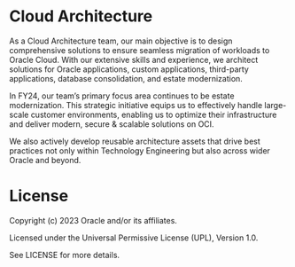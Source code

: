 # Cloud Architecture

As a Cloud Architecture team, our main objective is to design comprehensive solutions to ensure seamless migration of workloads to Oracle Cloud. With our extensive skills and experience, we architect solutions for Oracle applications, custom applications, third-party applications, database consolidation, and estate modernization. 

In FY24, our team’s primary focus area continues to be estate modernization. This strategic initiative equips us to effectively handle large-scale customer environments, enabling us to optimize their infrastructure and deliver modern, secure & scalable solutions on OCI. 

We also actively develop reusable architecture assets that drive best practices not only within Technology Engineering but also across wider Oracle and beyond.

# License

Copyright (c) 2023 Oracle and/or its affiliates.

Licensed under the Universal Permissive License (UPL), Version 1.0.

See LICENSE for more details.